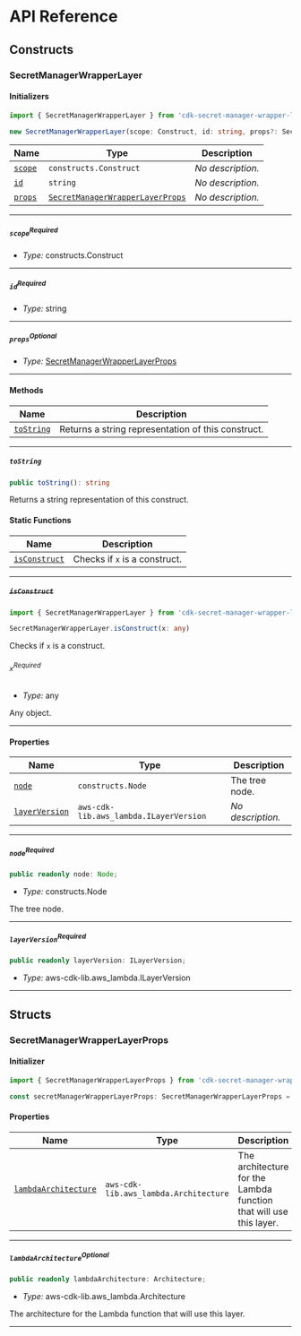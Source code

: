 # API Reference <a name="API Reference" id="api-reference"></a>

## Constructs <a name="Constructs" id="Constructs"></a>

### SecretManagerWrapperLayer <a name="SecretManagerWrapperLayer" id="cdk-secret-manager-wrapper-layer.SecretManagerWrapperLayer"></a>

#### Initializers <a name="Initializers" id="cdk-secret-manager-wrapper-layer.SecretManagerWrapperLayer.Initializer"></a>

```typescript
import { SecretManagerWrapperLayer } from 'cdk-secret-manager-wrapper-layer'

new SecretManagerWrapperLayer(scope: Construct, id: string, props?: SecretManagerWrapperLayerProps)
```

| **Name** | **Type** | **Description** |
| --- | --- | --- |
| <code><a href="#cdk-secret-manager-wrapper-layer.SecretManagerWrapperLayer.Initializer.parameter.scope">scope</a></code> | <code>constructs.Construct</code> | *No description.* |
| <code><a href="#cdk-secret-manager-wrapper-layer.SecretManagerWrapperLayer.Initializer.parameter.id">id</a></code> | <code>string</code> | *No description.* |
| <code><a href="#cdk-secret-manager-wrapper-layer.SecretManagerWrapperLayer.Initializer.parameter.props">props</a></code> | <code><a href="#cdk-secret-manager-wrapper-layer.SecretManagerWrapperLayerProps">SecretManagerWrapperLayerProps</a></code> | *No description.* |

---

##### `scope`<sup>Required</sup> <a name="scope" id="cdk-secret-manager-wrapper-layer.SecretManagerWrapperLayer.Initializer.parameter.scope"></a>

- *Type:* constructs.Construct

---

##### `id`<sup>Required</sup> <a name="id" id="cdk-secret-manager-wrapper-layer.SecretManagerWrapperLayer.Initializer.parameter.id"></a>

- *Type:* string

---

##### `props`<sup>Optional</sup> <a name="props" id="cdk-secret-manager-wrapper-layer.SecretManagerWrapperLayer.Initializer.parameter.props"></a>

- *Type:* <a href="#cdk-secret-manager-wrapper-layer.SecretManagerWrapperLayerProps">SecretManagerWrapperLayerProps</a>

---

#### Methods <a name="Methods" id="Methods"></a>

| **Name** | **Description** |
| --- | --- |
| <code><a href="#cdk-secret-manager-wrapper-layer.SecretManagerWrapperLayer.toString">toString</a></code> | Returns a string representation of this construct. |

---

##### `toString` <a name="toString" id="cdk-secret-manager-wrapper-layer.SecretManagerWrapperLayer.toString"></a>

```typescript
public toString(): string
```

Returns a string representation of this construct.

#### Static Functions <a name="Static Functions" id="Static Functions"></a>

| **Name** | **Description** |
| --- | --- |
| <code><a href="#cdk-secret-manager-wrapper-layer.SecretManagerWrapperLayer.isConstruct">isConstruct</a></code> | Checks if `x` is a construct. |

---

##### ~~`isConstruct`~~ <a name="isConstruct" id="cdk-secret-manager-wrapper-layer.SecretManagerWrapperLayer.isConstruct"></a>

```typescript
import { SecretManagerWrapperLayer } from 'cdk-secret-manager-wrapper-layer'

SecretManagerWrapperLayer.isConstruct(x: any)
```

Checks if `x` is a construct.

###### `x`<sup>Required</sup> <a name="x" id="cdk-secret-manager-wrapper-layer.SecretManagerWrapperLayer.isConstruct.parameter.x"></a>

- *Type:* any

Any object.

---

#### Properties <a name="Properties" id="Properties"></a>

| **Name** | **Type** | **Description** |
| --- | --- | --- |
| <code><a href="#cdk-secret-manager-wrapper-layer.SecretManagerWrapperLayer.property.node">node</a></code> | <code>constructs.Node</code> | The tree node. |
| <code><a href="#cdk-secret-manager-wrapper-layer.SecretManagerWrapperLayer.property.layerVersion">layerVersion</a></code> | <code>aws-cdk-lib.aws_lambda.ILayerVersion</code> | *No description.* |

---

##### `node`<sup>Required</sup> <a name="node" id="cdk-secret-manager-wrapper-layer.SecretManagerWrapperLayer.property.node"></a>

```typescript
public readonly node: Node;
```

- *Type:* constructs.Node

The tree node.

---

##### `layerVersion`<sup>Required</sup> <a name="layerVersion" id="cdk-secret-manager-wrapper-layer.SecretManagerWrapperLayer.property.layerVersion"></a>

```typescript
public readonly layerVersion: ILayerVersion;
```

- *Type:* aws-cdk-lib.aws_lambda.ILayerVersion

---


## Structs <a name="Structs" id="Structs"></a>

### SecretManagerWrapperLayerProps <a name="SecretManagerWrapperLayerProps" id="cdk-secret-manager-wrapper-layer.SecretManagerWrapperLayerProps"></a>

#### Initializer <a name="Initializer" id="cdk-secret-manager-wrapper-layer.SecretManagerWrapperLayerProps.Initializer"></a>

```typescript
import { SecretManagerWrapperLayerProps } from 'cdk-secret-manager-wrapper-layer'

const secretManagerWrapperLayerProps: SecretManagerWrapperLayerProps = { ... }
```

#### Properties <a name="Properties" id="Properties"></a>

| **Name** | **Type** | **Description** |
| --- | --- | --- |
| <code><a href="#cdk-secret-manager-wrapper-layer.SecretManagerWrapperLayerProps.property.lambdaArchitecture">lambdaArchitecture</a></code> | <code>aws-cdk-lib.aws_lambda.Architecture</code> | The architecture for the Lambda function that will use this layer. |

---

##### `lambdaArchitecture`<sup>Optional</sup> <a name="lambdaArchitecture" id="cdk-secret-manager-wrapper-layer.SecretManagerWrapperLayerProps.property.lambdaArchitecture"></a>

```typescript
public readonly lambdaArchitecture: Architecture;
```

- *Type:* aws-cdk-lib.aws_lambda.Architecture

The architecture for the Lambda function that will use this layer.

---



